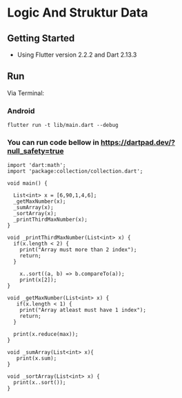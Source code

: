 # Logic And Struktur Data

## Getting Started
- Using Flutter version 2.2.2 and Dart 2.13.3

## Run

Via Terminal:

### Android

    flutter run -t lib/main.dart --debug


### You can run code bellow in https://dartpad.dev/?null_safety=true

    import 'dart:math';
    import 'package:collection/collection.dart';

    void main() {

      List<int> x = [6,90,1,4,6];
      _getMaxNumber(x);
      _sumArray(x);
      _sortArray(x);
      _printThirdMaxNumber(x);
    }

    void _printThirdMaxNumber(List<int> x) {
      if(x.length < 2) {
        print("Array must more than 2 index");
        return;
      }

        x..sort((a, b) => b.compareTo(a));
        print(x[2]);
    }

    void _getMaxNumber(List<int> x) {
       if(x.length < 1) {
        print("Array atleast must have 1 index");
        return;
      }

      print(x.reduce(max));
    }

    void _sumArray(List<int> x){
       print(x.sum);
    }

    void _sortArray(List<int> x) {
      print(x..sort());
    }
